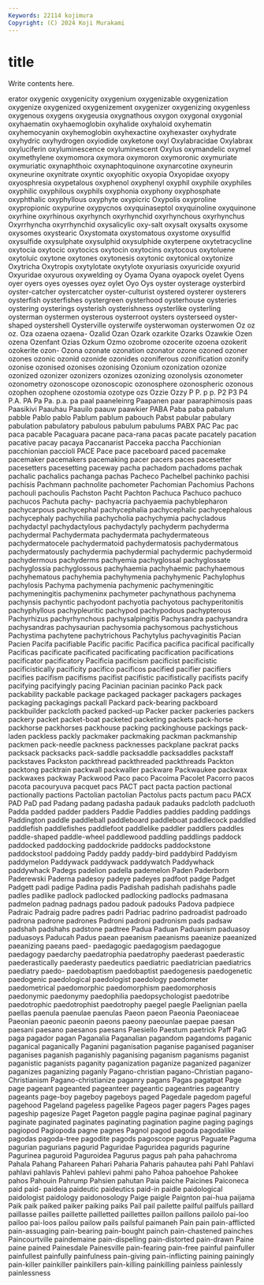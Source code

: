 ```yaml
---
Keywords: 22114 kojimura
Copyright: (C) 2024 Koji Murakami
---
```


# title

Write contents here.



erator oxygenic oxygenicity oxygenium oxygenizable oxygenization oxygenize oxygenized oxygenizement
oxygenizer oxygenizing oxygenless oxygenous oxygens oxygeusia oxygnathous oxygon oxygonal oxygonial
oxyhaematin oxyhaemoglobin oxyhalide oxyhaloid oxyhematin oxyhemocyanin oxyhemoglobin oxyhexactine oxyhexaster oxyhydrate
oxyhydric oxyhydrogen oxyiodide oxyketone oxyl Oxylabracidae Oxylabrax oxyluciferin oxyluminescence oxyluminescent
Oxylus oxymandelic oxymel oxymethylene oxymomora oxymora oxymoron oxymoronic oxymuriate oxymuriatic
oxynaphthoic oxynaphtoquinone oxynarcotine oxyneurin oxyneurine oxynitrate oxyntic oxyophitic oxyopia Oxyopidae
oxyopy oxyosphresia oxypetalous oxyphenol oxyphenyl oxyphil oxyphile oxyphiles oxyphilic oxyphilous
oxyphils oxyphonia oxyphony oxyphosphate oxyphthalic oxyphyllous oxyphyte oxypicric Oxypolis oxyproline
oxypropionic oxypurine oxypycnos oxyquinaseptol oxyquinoline oxyquinone oxyrhine oxyrhinous oxyrhynch oxyrhynchid
oxyrhynchous oxyrhynchus Oxyrrhyncha oxyrrhynchid oxysalicylic oxy-salt oxysalt oxysalts oxysome oxysomes
oxystearic Oxystomata oxystomatous oxystome oxysulfid oxysulfide oxysulphate oxysulphid oxysulphide oxyterpene
oxytetracycline oxytocia oxytocic oxytocics oxytocin oxytocins oxytocous oxytoluene oxytoluic oxytone
oxytones oxytonesis oxytonic oxytonical oxytonize Oxytricha Oxytropis oxytylotate oxytylote oxyuriasis
oxyuricide oxyurid Oxyuridae oxyurous oxywelding oy Oyama Oyana oyapock oyelet
Oyens oyer oyers oyes oyesses oyez oylet Oyo Oys oyster
oysterage oysterbird oyster-catcher oystercatcher oyster-culturist oystered oysterer oysterers oysterfish oysterfishes
oystergreen oysterhood oysterhouse oysteries oystering oysterings oysterish oysterishness oysterlike oysterling
oysterman oystermen oysterous oysterroot oysters oysterseed oyster-shaped oystershell Oysterville oysterwife
oysterwoman oysterwomen Oz oz oz. Oza ozaena ozaena- Ozalid Ozan
Ozark ozarkite Ozarks Ozawkie Ozen ozena Ozenfant Ozias Ozkum Ozmo
ozobrome ozocerite ozoena ozokerit ozokerite ozon- Ozona ozonate ozonation ozonator
ozone ozoned ozoner ozones ozonic ozonid ozonide ozonides ozoniferous ozonification
ozonify ozonise ozonised ozonises ozonising Ozonium ozonization ozonize ozonized ozonizer
ozonizers ozonizes ozonizing ozonolysis ozonometer ozonometry ozonoscope ozonoscopic ozonosphere ozonospheric
ozonous ozophen ozophene ozostomia ozotype ozs Ozzie Ozzy P P.
p p. P2 P3 P4 P.A. PA Pa Pa. p.a.
pa paal paaneleinrg Paapanen paar paaraphimosis paas Paasikivi Paauhau Paauilo
paauw paawkier PABA Paba paba pabalum pabble Pablo pablo Pablum
pablum pabouch Pabst pabular pabulary pabulation pabulatory pabulous pabulum pabulums
PABX PAC Pac pac paca pacable Pacaguara pacane paca-rana pacas
pacate pacately pacation pacative pacay pacaya Paccanarist Pacceka paccha Pacchionian
pacchionian paccioli PACE Pace pace paceboard paced pacemake pacemaker pacemakers
pacemaking pacer pacers paces pacesetter pacesetters pacesetting paceway pacha pachadom
pachadoms pachak pachalic pachalics pachanga pachas Pacheco Pachelbel pachinko pachisi
pachisis Pachmann pachnolite pachometer Pachomian Pachomius Pachons pachouli pachoulis Pachston
Pacht Pachton Pachuca Pachuco pachuco pachucos Pachuta pachy- pachyacria pachyaemia
pachyblepharon pachycarpous pachycephal pachycephalia pachycephalic pachycephalous pachycephaly pachychilia pachycholia pachychymia
pachycladous pachydactyl pachydactylous pachydactyly pachyderm pachyderma pachydermal Pachydermata pachydermata pachydermateous
pachydermatocele pachydermatoid pachydermatosis pachydermatous pachydermatously pachydermia pachydermial pachydermic pachydermoid pachydermous
pachyderms pachyemia pachyglossal pachyglossate pachyglossia pachyglossous pachyhaemia pachyhaemic pachyhaemous pachyhematous
pachyhemia pachyhymenia pachyhymenic Pachylophus pachylosis Pachyma pachymenia pachymenic pachymeningitic pachymeningitis
pachymeninx pachymeter pachynathous pachynema pachynsis pachyntic pachyodont pachyotia pachyotous pachyperitonitis
pachyphyllous pachypleuritic pachypod pachypodous pachypterous Pachyrhizus pachyrhynchous pachysalpingitis Pachysandra pachysandra
pachysandras pachysaurian pachysomia pachysomous pachystichous Pachystima pachytene pachytrichous Pachytylus pachyvaginitis
Pacian Pacien Pacifa pacifiable Pacific pacific Pacifica pacifica pacifical pacifically
Pacificas pacificate pacificated pacificating pacification pacifications pacificator pacificatory Pacificia pacificism
pacificist pacificistic pacificistically pacificity pacifico pacificos pacified pacifier pacifiers pacifies
pacifism pacifisms pacifist pacifistic pacifistically pacifists pacify pacifying pacifyingly pacing
Pacinian pacinian pacinko Pack pack packability packable package packaged packager
packagers packages packaging packagings packall Packard pack-bearing packboard packbuilder packcloth
packed packed-up Packer packer packeries packers packery packet packet-boat packeted
packeting packets pack-horse packhorse packhorses packhouse packing packinghouse packings pack-laden
packless packly packmaker packmaking packman packmanship packmen pack-needle packness packnesses
packplane packrat packs packsack packsacks pack-saddle packsaddle packsaddles packstaff packstaves
Packston packthread packthreaded packthreads Packton packtong packtrain packwall packwaller packware
Packwaukee packwax packwaxes packway Packwood Paco paco Pacoima Pacolet Pacorro
pacos pacota pacouryuva pacquet pacs PACT pact pacta paction pactional
pactionally pactions Pactolian pactolian Pactolus pacts pactum pacu PACX PAD
PaD pad Padang padang padasha padauk padauks padcloth padcluoth Padda
padded padder padders Paddie Paddies paddies padding paddings Paddington paddle
paddleball paddleboard paddleboat paddlecock paddled paddlefish paddlefishes paddlefoot paddlelike paddler
paddlers paddles paddle-shaped paddle-wheel paddlewood paddling paddlings paddock paddocked paddocking
paddockride paddocks paddockstone paddockstool paddoing Paddy paddy paddy-bird paddybird Paddyism
paddymelon Paddywack paddywack paddywatch Paddywhack paddywhack Padegs padelion padella pademelon
Paden Paderborn Paderewski Paderna padesoy padeye padeyes padfoot padge Padget
Padgett padi padige Padina padis Padishah padishah padishahs padle padles
padlike padlock padlocked padlocking padlocks padmasana padmelon padnag padnags padou
padouk padouks Padova padpiece Padraic Padraig padre padres padri Padriac
padrino padroadist padroado padrona padrone padrones Padroni padroni padronism pads
padsaw padshah padshahs padstone padtree Padua Paduan Paduanism paduasoy paduasoys
Paducah Padus paean paeanism paeanisms paeanize paeanized paeanizing paeans paed-
paedagogic paedagogism paedagogue paedagogy paedarchy paedatrophia paedatrophy paederast paederastic paederastically
paederasty paedeutics paediatric paediatrician paediatrics paediatry paedo- paedobaptism paedobaptist paedogenesis
paedogenetic paedogenic paedological paedologist paedology paedometer paedometrical paedomorphic paedomorphism paedomorphosis
paedonymic paedonymy paedophilia paedopsychologist paedotribe paedotrophic paedotrophist paedotrophy paegel paegle
Paelignian paella paellas paenula paenulae paenulas Paeon paeon Paeonia Paeoniaceae
Paeonian paeonic paeonin paeons paeony paeounlae paepae paesan paesani paesano
paesanos paesans Paesiello Paestum paetrick Paff PaG paga pagador pagan
Paganalia Paganalian pagandom pagandoms paganic paganical paganically Paganini paganisation paganise
paganised paganiser paganises paganish paganishly paganising paganism paganisms paganist paganistic
paganists paganity paganization paganize paganized paganizer paganizes paganizing paganly Pagano-christian
pagano-Christian pagano-Christianism Pagano-christianize paganry pagans Pagas pagatpat Page page pageant
pageanted pageanteer pageantic pageantries pageantry pageants page-boy pageboy pageboys paged
Pagedale pagedom pageful pagehood Pageland pageless pagelike Pageos pager pagers
Pages pages pageship pagesize Paget Pageton paggle pagina paginae paginal
paginary paginate paginated paginates paginating pagination pagine paging pagings pagiopod
Pagiopoda pagne pagnes Pagnol pagod pagoda pagodalike pagodas pagoda-tree pagodite
pagods pagoscope pagrus Paguate Paguma pagurian pagurians pagurid Paguridae Paguridea
pagurids pagurine Pagurinea paguroid Paguroidea Pagurus pagus pah paha pahachroma
Pahala Pahang Pahareen Pahari Paharia Paharis pahautea pahi Pahl Pahlavi
pahlavi pahlavis Pahlevi pahlevi pahmi paho Pahoa pahoehoe Pahokee pahos
Pahouin Pahrump Pahsien pahutan Paia paiche Paicines Paiconeca paid paid-
paideia paideutic paideutics paid-in paidle paidological paidologist paidology paidonosology Paige
paigle Paignton pai-hua paijama Paik paik paiked paiker paiking paiks
Pail pail pailette pailful pailfuls paillard paillasse pailles paillette pailletted
paillettes paillon paillons pailolo pai-loo pailoo pai-loos pailou pailow pails
pailsful paimaneh Pain pain pain-afflicted pain-assuaging pain-bearing pain-bought painch pain-chastened
painches Paincourtville paindemaine pain-dispelling pain-distorted pain-drawn Paine paine pained Painesdale
Painesville pain-fearing pain-free painful painfuller painfullest painfully painfulness pain-giving pain-inflicting
paining painingly pain-killer painkiller painkillers pain-killing painkilling painless painlessly painlessness
